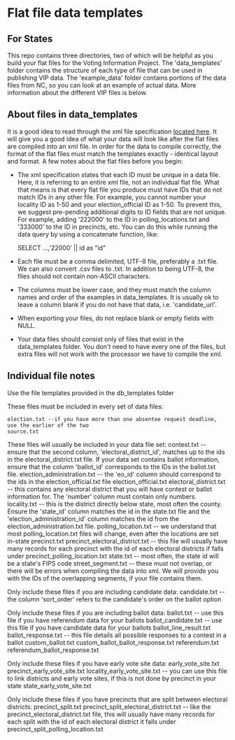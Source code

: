 Flat file data templates
==============
## For States ##
This repo contains three directories, two of which will be helpful as you build your flat files for the Voting Information Project. The 'data_templates' folder contains the structure of each type of file that can be used in publishing VIP data. The 'example_data' folder contains portions of the data files from NC, so you can look at an example of actual data. More information about the different VIP files is below.

## About files in data_templates ##

It is a good idea to read through the xml file specification [located here](http://votinginfoproject.github.io/vip-specification/). It will give you a good idea of what your data will look like after the flat files are compiled into an xml file. In order for the data to compile correctly, the format of the flat files must match the templates exactly - identical layout and format. 
A few notes about the flat files before you begin:

* The xml specification states that each ID must be unique in a data file. Here, it is referring to an entire xml file, not an individual flat file. What that means is that every flat file you produce must have IDs that do not match IDs in any other file. For example, you cannot number your locality ID as 1-50 and your election_official ID as 1-50. To prevent this, we suggest pre-pending additional digits to ID fields that are not unique. For example, adding '222000' to the ID in polling_locations.txt and '333000' to the ID in precincts, etc. You can do this while running the data query by using a concatenate function, like:
	
	SELECT ...,'22000' || id as "id"
	
* Each file must be a comma delimited, UTF-8 file, preferably a .txt file. We can also convert .csv files to .txt. In addition to being UTF-8, the files should not contain non-ASCII characters. 

* The columns must be lower case, and they must match the column names and order of the examples in data_templates. It is usually ok to leave a column blank if you do not have that data, i.e. 'candidate_url'. 

* When exporting your files, do not replace blank or empty fields with NULL.

* Your data files should consist only of files that exist in the data_templates folder. You don't need to have every one of the files, but extra files will not work with the processor we have to compile the xml.

## Individual file notes ##
Use the file templates provided in the db_templates folder

These files must be included in every set of data files:

	election.txt --if you have more than one absentee request deadline, use the earlier of the two
	source.txt
	
These files will usually be included in your data file set:
	contest.txt -- ensure that the second column, 'electoral_district_id', matches up to the ids in the electoral_district.txt file. If your data set contains ballot information, ensure that the column 'ballot_id' corresponds to the IDs in the ballot.txt file.
	election_administration.txt -- the 'eo_id' column should correspond to the ids in the election_official.txt file
	election_official.txt
	electoral_district.txt -- this contains any electoral district that you will have contest or ballot information for. The 'number' column must contain only numbers.
	locality.txt -- this is the district directly below state, most often the county. Ensure the 'state_id' column matches the id in the state.txt file and the 'election_administration_id' column matches the id from the election_administration.txt file.
	polling_location.txt -- we understand that most polling_location.txt files will change, even after the locations are set in-state
	precinct.txt
	precinct_electoral_district.txt -- this file will usually have many records for each precinct with the id of each electoral districts if falls under
	precinct_polling_location.txt
	state.txt -- most often, the state id will be a state's FIPS code
	street_segment.txt -- these must not overlap, or there will be errors when compiling the data into xml. We will provide you with the IDs of the overlapping segments, if your file contains them.

Only include these files if you are including candidate data:
	candidate.txt -- the column 'sort_order' refers to the candidate's order on the ballot option
	
Only include these files if you are including ballot data:
	ballot.txt -- use this file if you have referendum data for your ballots
	ballot_candidate.txt -- use this file if you have candidate data for your ballots
	ballot_line_result.txt
	ballot_response.txt -- this file details all possible responses to a contest in a ballot
	custom_ballot.txt
	custom_ballot_ballot_response.txt
	referendum.txt
	referendum_ballot_response.txt
	
Only include these files if you have early vote site data:
	early_vote_site.txt
	precinct_early_vote_site.txt
	locality_early_vote_site.txt -- you can use this file to link districts and early vote sites, if this is not done by precinct in your state
	state_early_vote_site.txt
	
Only include these files if you have precincts that are split between electoral districts:
	precinct_split.txt
	precinct_split_electoral_district.txt -- like the precinct_electoral_district.txt file, this will usually have many records for each split with the id of each electoral district it falls under
	precinct_split_polling_location.txt


